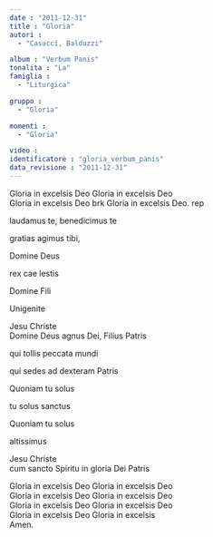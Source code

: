 ```yaml
---
date : "2011-12-31"
title : "Gloria"
autori : 
  - "Casucci, Balduzzi"

album : "Verbum Panis"
tonalita : "La"
famiglia : 
  - "Liturgica"

gruppo : 
  - "Gloria"

momenti : 
  - "Gloria"

video : 
identificatore : "gloria_verbum_panis"
data_revisione : "2011-12-31"
---
```

  
  
  
  
  
  
  
  
  
  
  
Gloria in excelsis Deo Gloria in excelsis Deo  
Gloria in excelsis Deo brk Gloria in excelsis Deo. rep  
  
  
  
  
 laudamus te, benedicimus te  
  
 gratias agimus tibi,  
  
  
  
  
 Domine Deus  
  
 rex cae lestis   
  
  
 Domine Fili  
  
 Unigenite  
  
 Jesu Christe    
Domine Deus agnus Dei, Filius Patris  
  
  
  
  
 qui tollis peccata mundi  
  
 qui sedes ad dexteram Patris  
  
  
  
  
 Quoniam tu solus   
  
 tu solus sanctus   
  
  
 Quoniam tu solus   
  
 altissimus  
  
 Jesu Christe    
cum sancto Spiritu in gloria Dei Patris  
  
  
  
Gloria in excelsis Deo Gloria in excelsis Deo  
Gloria in excelsis Deo Gloria in excelsis Deo  
Gloria in excelsis Deo Gloria in excelsis Deo  
Gloria in excelsis Deo Gloria in excelsis   
Amen.  
  
  
  
  
